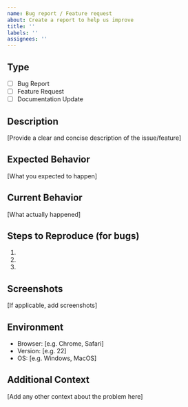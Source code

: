 ```yaml
---
name: Bug report / Feature request
about: Create a report to help us improve
title: ''
labels: ''
assignees: ''
---
```


## Type
- [ ] Bug Report
- [ ] Feature Request
- [ ] Documentation Update

## Description
[Provide a clear and concise description of the issue/feature]

## Expected Behavior
[What you expected to happen]

## Current Behavior
[What actually happened]

## Steps to Reproduce (for bugs)
1. 
2. 
3. 

## Screenshots
[If applicable, add screenshots]

## Environment
- Browser: [e.g. Chrome, Safari]
- Version: [e.g. 22]
- OS: [e.g. Windows, MacOS]

## Additional Context
[Add any other context about the problem here]
